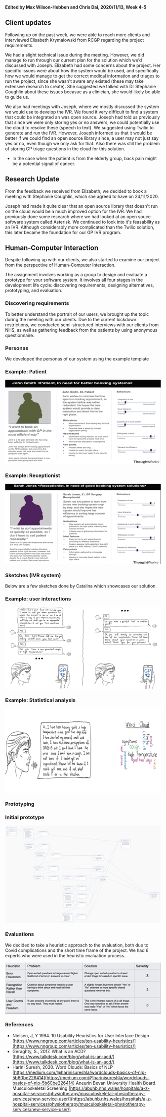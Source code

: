**Edited by Max Wilson-Hebben and Chris Dai, 2020/11/13, Week 4-5**

## Client updates

Following up on the past week, we were able to reach more clients and interviewed Elisabeth Krymalowski from RCGP regarding the project requirements. 

We had a slight technical issue during the meeting. However, we did manage to run through our current plan for the solution which we'd discussed with Joseph. Elizabeth had some concerns about the project. Her specific issues were about how the system would be used, and specifically how we would manage to get the correct medical information and triages to run the project, since she wasn't aware any existed (these may take extensive research to create). She suggested we talked with Dr Stephanie Coughlin about these issues becasue as a clinician, she would likely be able to guide us.

We also had meetings with Joseph, where we mostly discussed the system we would use to develop the IVR. We found it very difficult to find a system that could be integrated an was open source. Joseph had told us previously that since we were only storing yes or no answers, we could potentially use the cloud to resolve these (speech to text). We suggested using Twilio to generate and run the IVR. However, Joseph informed us that it would be better if we could find an open source library since, a user may not just say yes or no, even though we only ask for that. Also there was still the problem of storing GP triage questions in the cloud for this solution.

- In the case when the patient is from the elderly group, back pain might be a potential signal of cancer.

## Research Update

From the feedback we received from Elizabeth, we decided to book a meeting with Stephanie Coughlin, which she agreed to have on 24/11/2020.

Joseph had made it quite clear that an open source library that doesn't run on the cloud would be a much improved option for the IVR. We had previously done some research where we had looked at an open souce software system called Asterisk. We continued to look into it's feasability as an IVR. Although considerably more complicated than the Twilio solution, this later became the foundation for our GP IVR program.

## **Human-Computer Interaction**

Despite following up with our clients, we also started to examine our project from the perspective of Human-Computer Interaction.

The assignment involves working as a group to design and evaluate a prototype for your software system. It involves all four stages in the development life cycle: discovering requirements, designing alternatives, prototyping, and evaluation.

### Discovering **requirements**

To better understand the portrait of our users, we brought up the topic during the meeting with our clients. Due to the current lockdown restrictions, we conducted semi-structured interviews with our clients from NHS, as well as gathering feedback from the patients by using anonymous questionnaire.

### **Personas**

We developed the personas of our system using the example template

### **Example: Patient**

![persona1](/dev_blog/image_bank/2020-11-13-1.png)

### **Example: Receptionist**

![persona2](/dev_blog/image_bank/2020-11-13-2.png)

### **Sketches (IVR system)**

Below are a few sketches done by Catalina which showcases our solution.

### Example: user interactions

![user](/dev_blog/image_bank/2020-11-13-3.png)

### Example: Statistical analysis

![analysis](/dev_blog/image_bank/2020-11-13-4.png)

### **Prototyping**

### Initial prototype

![prototype](/dev_blog/image_bank/2020-11-13-5.png)

### Evaluations

We decided to take a heuristic approach to the evaluation, both due to Covid complications and the short time frame of the project. We had 6 experts who were used in the heuristic evaluation process.

![evaluation](/dev_blog/image_bank/2020-11-13-6.png)

### **References**

- Nielsen, J, Y 1994. 10 Usability Heuristics for User Interface Design [https://www.nngroup.com/articles/ten-usability-heuristics/](https://www.nngroup.com/articles/ten-usability-heuristics/)
- Geraghty, S., 2017. What is an ACD? [https://www.talkdesk.com/blog/what-is-an-acd/](https://www.talkdesk.com/blog/what-is-an-acd/)
- Harini Suresh, 2020. Word Clouds: Basics of NLP [https://medium.com/@harinisureshla/wordclouds-basics-of-nlp-5b60be226414](https://medium.com/@harinisureshla/wordclouds-basics-of-nlp-5b60be226414) Aneurin Bevan University Health Board. Musculoskeletal Screening [https://abuhb.nhs.wales/hospitals/a-z-hospital-services/physiotherapy/musculoskeletal-physiotherapy-services/new-service-user/](https://abuhb.nhs.wales/hospitals/a-z-hospital-services/physiotherapy/musculoskeletal-physiotherapy-services/new-service-user/)

